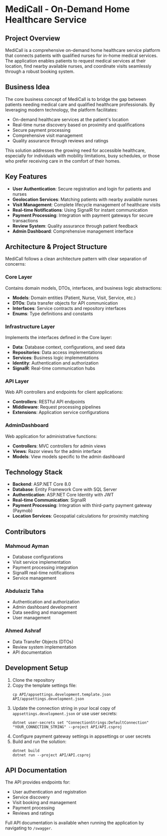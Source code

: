 # MediCall - On-Demand Home Healthcare Service

## Project Overview

MediCall is a comprehensive on-demand home healthcare service platform that connects patients with qualified nurses for in-home medical services. The application enables patients to request medical services at their location, find nearby available nurses, and coordinate visits seamlessly through a robust booking system.

## Business Idea

The core business concept of MediCall is to bridge the gap between patients needing medical care and qualified healthcare professionals. By leveraging modern technology, the platform facilitates:

- On-demand healthcare services at the patient's location
- Real-time nurse discovery based on proximity and qualifications
- Secure payment processing
- Comprehensive visit management
- Quality assurance through reviews and ratings

This solution addresses the growing need for accessible healthcare, especially for individuals with mobility limitations, busy schedules, or those who prefer receiving care in the comfort of their homes.

## Key Features

- **User Authentication**: Secure registration and login for patients and nurses
- **Geolocation Services**: Matching patients with nearby available nurses
- **Visit Management**: Complete lifecycle management of healthcare visits
- **Real-time Notifications**: Using SignalR for instant communication
- **Payment Processing**: Integration with payment gateways for secure transactions
- **Review System**: Quality assurance through patient feedback
- **Admin Dashboard**: Comprehensive management interface

## Architecture & Project Structure

MediCall follows a clean architecture pattern with clear separation of concerns:

### Core Layer
Contains domain models, DTOs, interfaces, and business logic abstractions:
- **Models**: Domain entities (Patient, Nurse, Visit, Service, etc.)
- **DTOs**: Data transfer objects for API communication
- **Interfaces**: Service contracts and repository interfaces
- **Enums**: Type definitions and constants

### Infrastructure Layer
Implements the interfaces defined in the Core layer:
- **Data**: Database context, configurations, and seed data
- **Repositories**: Data access implementations
- **Services**: Business logic implementations
- **Identity**: Authentication and authorization
- **SignalR**: Real-time communication hubs

### API Layer
Web API controllers and endpoints for client applications:
- **Controllers**: RESTful API endpoints
- **Middleware**: Request processing pipelines
- **Extensions**: Application service configurations

### AdminDashboard
Web application for administrative functions:
- **Controllers**: MVC controllers for admin views
- **Views**: Razor views for the admin interface
- **Models**: View models specific to the admin dashboard

## Technology Stack

- **Backend**: ASP.NET Core 8.0
- **Database**: Entity Framework Core with SQL Server
- **Authentication**: ASP.NET Core Identity with JWT
- **Real-time Communication**: SignalR
- **Payment Processing**: Integration with third-party payment gateway (Paymob)
- **Location Services**: Geospatial calculations for proximity matching

## Contributors

### Mahmoud Ayman
- Database configurations
- Visit service implementation
- Payment processing integration
- SignalR real-time notifications
- Service management

### Abdulaziz Taha
- Authentication and authorization
- Admin dashboard development
- Data seeding and management
- User management

### Ahmed Ashraf
- Data Transfer Objects (DTOs)
- Review system implementation
- API documentation

## Development Setup

1. Clone the repository
2. Copy the template settings file:
   ```
   cp API/appsettings.development.template.json API/appsettings.development.json
   ```
3. Update the connection string in your local copy of `appsettings.development.json` or use user secrets:
   ```
   dotnet user-secrets set "ConnectionStrings:DefaultConnection" "YOUR_CONNECTION_STRING" --project API/API.csproj
   ```
4. Configure payment gateway settings in appsettings or user secrets
5. Build and run the solution:
   ```
   dotnet build
   dotnet run --project API/API.csproj
   ```

## API Documentation

The API provides endpoints for:
- User authentication and registration
- Service discovery
- Visit booking and management
- Payment processing
- Reviews and ratings

Full API documentation is available when running the application by navigating to `/swagger`.

